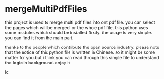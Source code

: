 # mergeMultiPdfFiles
this project is used to merge multi pdf files into ont pdf file. you can select the pages which will be merged, or the whole pdf file.
this python uses some modules which should be installed firstly.
the usage is very simple. you can find it from the main part.

thanks to the people which contribute the open source industry.
please note that the notice of this python file is written in Chinese. so it might be some matter for you.but i think you can read through this simple file to understand the logic in  background.
enjoy it


lc
